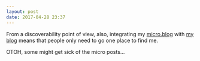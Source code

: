 ```yaml
---
layout: post
date: 2017-04-28 23:37
---
```

From a discoverability point of view, also, integrating my [micro.blog](http://desparoz.me) with [my blog](http://desparoz.com) means that people only need to go one place to find me.

OTOH, some might get sick of the micro posts...
